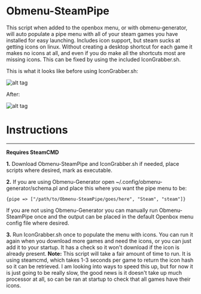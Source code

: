 # Obmenu-SteamPipe
This script when added to the openbox menu, or with obmenu-generator, will auto populate a pipe menu with all of your steam games you have installed for easy launching. Includes icon support, but steam sucks at getting icons on linux. Without creating a desktop shortcut for each game it makes no icons at all, and even if you do make all the shortcuts most are missing icons. This can be fixed by using the included IconGrabber.sh.

This is what it looks like before using IconGrabber.sh:

![alt tag](http://i.imgur.com/CjSmXEU.png)

After:

![alt tag](http://i.imgur.com/UzJFl0P.png)

# **Instructions**

***

**Requires SteamCMD**

**1.**   Download Obmenu-SteamPipe and IconGrabber.sh if needed, place scripts where desired, mark as executable. 

**2.**   If you are using Obmenu-Generator open ~/.config/obmenu-generator/schema.pl and place this where you want the pipe menu to be:  

`{pipe => ["/path/to/Obmenu-SteamPipe/goes/here", "Steam", "steam"]}`

If you are not using Obmenu-Generator you can manually run Obmenu-SteamPipe once and the output can be placed in the default Openbox menu config file where desired.

**3.**   Run IconGrabber.sh once to populate the menu with icons. You can run it again when you download more games and need the icons, or you can just add it to your startup. It has a check so it won't download if the icon is already present. **Note:** This script will take a fair amount of time to run. It is using steamcmd, which takes 1-3 seconds per game to return the icon hash so it can be retrieved. I am looking into ways to speed this up, but for now it is just going to be really slow, the good news is it doesn't take up much processor at all, so can be ran at startup to check that all games have their icons.

